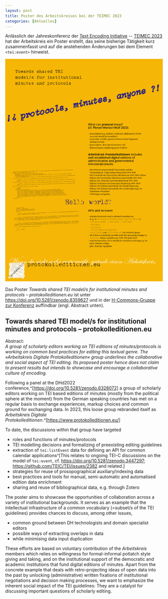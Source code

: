 ```yaml
---
layout: post
title: Poster des Arbeitskreises bei der TEIMEC 2023
categories: [Aktuelles]
---
```


Anlässlich der Jahreskonferenz der [Text Encoding Initiative](https://tei-c.org/) -- [TEIMEC 2023](https://teimec2023.uni-paderborn.de/) hat der Arbeitskreis ein Poster erstellt, das seine bisherige Tätigkeit kurz zusammenfasst und auf die anstehenden Änderungen bei dem Element `<tei:event>` hinweist. 

![Poster: Towards shared TEI model/s for institutional minutes and protocols – protokolleditionen.eu](/assets/image/poster_teimec2023.png)

Das Poster *Towards shared TEI model/s for institutional minutes and protocols – protokolleditionen.eu* ist unter https://doi.org/10.5281/zenodo.8359627 und in der [H-Commons-Gruppe zur Konferenz](https://hcommons.org/groups/encoding-cultures-joint-mec-and-tei-conference/documents/) auffindbar (engl. Abstract unten). 

<!--more-->

## Towards shared TEI model/s for institutional minutes and protocols – protokolleditionen.eu

Abstract:   
*A group of scholarly editors working on TEI editions of minutes/protocols is working on common best practices for editing this textual genre. The »Arbeitskreis Digitale Protokolleditionen« group underlines the collaborative and social aspect of TEI editing. Its proposed poster hence does not claim to present results but intends to showcase and encourage a collaborative culture of encoding.*

Following a panel at the DHd2022 conference,^[https://doi.org/10.5281/zenodo.6328072] a group of scholarly editors working on TEI based editions of minutes (mostly from the political sphere at the moment) from the German speaking countries has met on a regular basis to exchange experiences, markup choices and common ground for exchanging data. In 2023, this loose group rebranded itself as *Arbeitskreis Digitale Protokolleditionen*.^[https://www.protokolleditionen.eu/]

To date, the discussions within that group have targeted

- roles and functions of minutes/protocols
- TEI modelling decisions and formalizing of preexisting editing guidelines
- extraction of `tei:listEvent` data for defining an API for common calendar applications^[This relates to ongoing TEI-C discussions on the model of `tei:event`, cf. https://doi.org/10.5281/zenodo.3447297; https://github.com/TEIC/TEI/issues/2382 and related.]
- strategies for reuse of prosopographical auxiliary/indexing data
- best practices and tools for manual, semi-automatic and automatised edition data enrichment
- sharing and reuse of bibliographical data, e.g. through Zotero

The poster aims to showcase the opportunities of collaboration across a variety of institutional backgrounds. It serves as an example that the intellectual infrastructure of a common vocabulary (=subset/s of the TEI guidelines) provides chances to discuss, among other issues,

- common ground between DH technologists and domain specialist editors
- possible ways of extracting overlaps in data
- while minimising data input duplication

These efforts are based on voluntary contribution of the *Arbeitskreis* members which relies on willingness for formal-informal potlatch style giving and taking, and on the institutional support of the democratic and academic institutions that fund digital editions of minutes. Apart from the concrete example that deals with retro-projecting ideas of open data into the past by unlocking (administrative) written fixations of institutional negotiations and decision making processes, we want to emphasize the inherent social impact of the TEI guidelines: They are a catalyst for discussing important questions of scholarly editing.


